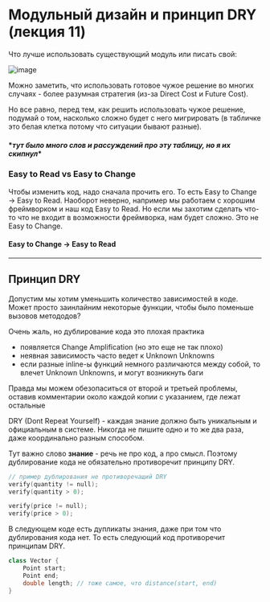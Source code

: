 # Модульный дизайн и принцип DRY (лекция 11)

Что лучше использовать существующий модуль или писать свой:

![image](https://user-images.githubusercontent.com/57497898/213869668-60c6b767-e64d-445c-8280-6669c94dbe56.png)

Можно заметить, что использовать готовое чужое решение во многих случаях - более разумная стратегия (из-за Direct Cost и Future Cost). 

Но все равно, перед тем, как решить использовать чужое решение, подумай о том, насколько сложно будет с него мигрировать (в табличке это белая клетка потому что ситуации бывают разные).

#### \**тут было много слов и рассуждений про эту таблицу, но я их скипнул*\*

### Easy to Read vs Easy to Change

Чтобы изменить код, надо сначала прочить его. То есть Easy to Change $\rightarrow$ Easy to Read. Наоборот неверно, например мы работаем с хорошим фреймворком и наш код Easy to Read. Но если мы захотим сделать что-то что не входит в возможности фреймворка, нам будет сложно. Это не Easy to Change.

#### Easy to Change $\rightarrow$ Easy to Read

----

## Принцип DRY

Допустим мы хотим уменьшить количество зависимостей в коде. Может просто заинлайним некоторые функции, чтобы было поменьше вызовов метододов?

Очень жаль, но дублирование кода это плохая практика
- появляется Change Amplification (но это еще не так плохо)
- неявная зависимость часто ведет к Unknown Unknowns
- если разные inline-ы функций немного различаются между собой, то влечет Unknown Unknowns, и могут возникнуть баги

Правда мы можем обезопаситься от второй и третьей проблемы, оставив комментарии около каждой копии с указанием, где лежат остальные

DRY (Dont Repeat Yourself) - каждая знание должно быть уникальным и официальным в системе. Никогда не пишите одно и то же два раза, даже координально разным способом.

Тут важно слово **знание** - речь не про код, а про смысл. Поэтому дублирование кода не обязательно противоречит принципу DRY.

```c++
// пример дублирования не противоречащий DRY
verify(quantity != null);
verify(quantity > 0);

verify(price != null);
verify(price > 0);
```

В следующем коде есть дупликаты знания, даже при том что дублирования кода нет. То есть следующий код противоречит принципам DRY.

```c++
class Vector {
    Point start;
    Point end;
    double length; // тоже самое, что distance(start, end)
}
```

